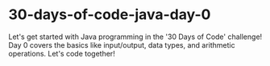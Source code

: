# 30-days-of-code-java-day-0
Let's get started with Java programming in the '30 Days of Code' challenge! Day 0 covers the basics like input/output, data types, and arithmetic operations. Let's code together!
